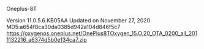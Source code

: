 Oneplus-8T

Version
11.0.5.6.KB05AA
Updated on November 27, 2020
MD5:a654f8ca30da0385d942a104d846f5c7
https://oxygenos.oneplus.net/OnePlus8TOxygen_15.O.20_OTA_0200_all_2011132216_a6374d5b0e134ca7.zip